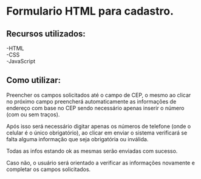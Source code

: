 <h1> Formulario HTML para cadastro. </h1>

<h2>Recursos utilizados: </h2>
-HTML <br>
-CSS <br>
-JavaScript <br>

<h2> Como utilizar: </h2>
	Preencher os campos solicitados até o campo de CEP, 
  o mesmo ao clicar no próximo campo preencherá automaticamente as 
  informações de endereço com base no CEP sendo necessário apenas 
  inserir o número (com ou sem traços). 
  
  Após isso será necessário digitar apenas os números de telefone 
  (onde o celular é o único obrigatório), ao clicar em enviar o sistema 
  verificará se falta alguma informação que seja obrigatória ou inválida.
  
  Todas as infos estando ok as mesmas serão enviadas com sucesso. 
  
  Caso não, o usuário será orientado a verificar as informações novamente 
  e completar os campos solicitados.
